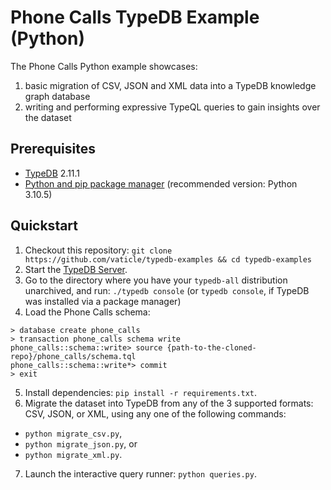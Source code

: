 # Phone Calls TypeDB Example (Python)

The Phone Calls Python example showcases:
1. basic migration of CSV, JSON and XML data into a TypeDB knowledge graph database
2. writing and performing expressive TypeQL queries to gain insights over the dataset

## Prerequisites

* [TypeDB](https://docs.vaticle.com/docs/running-typedb/install-and-run) 2.11.1
* [Python and pip package manager](https://www.python.org/) (recommended version: Python 3.10.5)

## Quickstart

1. Checkout this repository: `git clone https://github.com/vaticle/typedb-examples && cd typedb-examples`
2. Start the [TypeDB Server](http://docs.vaticle.com/docs/running-typedb/install-and-run#start-the-typedb-server).
3. Go to the directory where you have your `typedb-all` distribution unarchived, and run: `./typedb console` (or `typedb console`, if TypeDB was installed via a package manager)
4. Load the Phone Calls schema:
```shell
> database create phone_calls
> transaction phone_calls schema write
phone_calls::schema::write> source {path-to-the-cloned-repo}/phone_calls/schema.tql
phone_calls::schema::write*> commit
> exit
```
5. Install dependencies: `pip install -r requirements.txt`.
6. Migrate the dataset into TypeDB from any of the 3 supported formats: CSV, JSON, or XML, using any one of the following commands:
- `python migrate_csv.py`,
- `python migrate_json.py`, or
- `python migrate_xml.py`.
7. Launch the interactive query runner: `python queries.py`.
